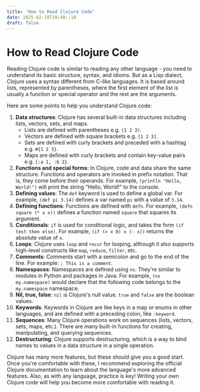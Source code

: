 ```yaml
---
title: 'How to Read Clojure Code'
date: 2025-02-18T18:40::10
draft: false
---
```


# How to Read Clojure Code

Reading Clojure code is similar to reading any other language - you need to understand its basic structure, syntax, and idioms. But as a Lisp dialect, Clojure uses a syntax different from C-like languages. It is based around lists, represented by parentheses, where the first element of the list is usually a function or special operator and the rest are the arguments.

Here are some points to help you understand Clojure code:

1. **Data structures**: Clojure has several built-in data structures including lists, vectors, sets, and maps.
   - Lists are defined with parentheses e.g. `(1 2 3)`.
   - Vectors are defined with square brackets e.g. `[1 2 3]`.
   - Sets are defined with curly brackets and preceded with a hashtag e.g. `#{1 2 3}`.
   - Maps are defined with curly brackets and contain key-value pairs e.g. `{:a 1, :b 2}`.
2. **Functions and special forms**: In Clojure, code and data share the same structure. Functions and operators are invoked in prefix notation. That is, they come before their operands. For example, `(println "Hello, World!")` will print the string "Hello, World!" to the console.
3. **Defining values**: The `def` keyword is used to define a global var. For example, `(def pi 3.14)` defines a var named `pi` with a value of `3.14`.
4. **Defining functions**: Functions are defined with `defn`. For example, `(defn square (* x x))` defines a function named `square` that squares its argument.
5. **Conditionals**: `if` is used for conditional logic, and takes the form `(if test then else)`. For example, `(if (> x 0) x (- x))` returns the absolute value of `x`.
6. **Loops**: Clojure uses `loop` and `recur` for looping, although it also supports high-level constructs like `map`, `reduce`, `filter`, etc.
7. **Comments**: Comments start with a semicolon and go to the end of the line. For example: `; This is a comment`.
8. **Namespaces**: Namespaces are defined using `ns`. They're similar to modules in Python and packages in Java. For example, `(ns my.namespace)` would declare that the following code belongs to the `my.namespace` namespace.
9. **Nil, true, false**: `nil` is Clojure's null value. `true` and `false` are the boolean values.
10. **Keywords**: Keywords in Clojure are like keys in a map or enums in other languages, and are defined with a preceding colon, like `:keyword`.
11. **Sequences**: Many Clojure operations work on sequences (lists, vectors, sets, maps, etc.). There are many built-in functions for creating, manipulating, and querying sequences.
12. **Destructuring**: Clojure supports destructuring, which is a way to bind names to values in a data structure in a single operation.

Clojure has many more features, but these should give you a good start. Once you're comfortable with these, I recommend exploring the official Clojure documentation to learn about the language's more advanced features. Also, as with any language, practice is key! Writing your own Clojure code will help you become more comfortable with reading it.
